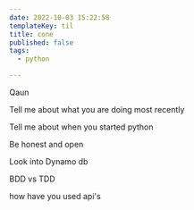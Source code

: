 ```yaml
---
date: 2022-10-03 15:22:58
templateKey: til
title: cone
published: false
tags:
  - python

---
```


Qaun



Tell me about what you are doing most recently

Tell me about when you started python

Be honest and open

Look into Dynamo db

BDD vs TDD

how have you used api's
